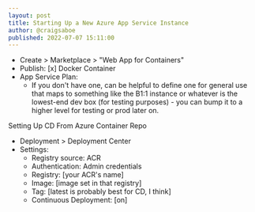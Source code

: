 ```yaml
---
layout: post
title: Starting Up a New Azure App Service Instance
author: @craigsaboe
published: 2022-07-07 15:11:00
---
```


* Create > Marketplace > "Web App for Containers"
* Publish: [x] Docker Container
* App Service Plan:
  * If you don't have one, can be helpful to define one for general use that maps to something like the B1:1 instance or whatever is the lowest-end dev box (for testing purposes) - you can bump it to a higher level for testing or prod later on.

Setting Up CD From Azure Container Repo
* Deployment > Deployment Center
* Settings:
  * Registry source: ACR
  * Authentication: Admin credentials
  * Registry: [your ACR's name]
  * Image: [image set in that registry]
  * Tag: [latest is probably best for CD, I think]
  * Continuous Deployment: [on]

